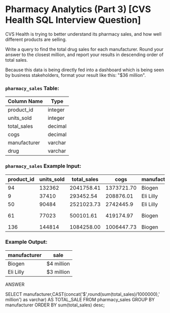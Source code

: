 # Pharmacy Analytics (Part 3) [CVS Health SQL Interview Question]

CVS Health is trying to better understand its pharmacy sales, and how well different products are selling.

Write a query to find the total drug sales for each manufacturer. Round your answer to the closest million, and report your results in descending order of total sales.

Because this data is being directly fed into a dashboard which is being seen by business stakeholders, format your result like this: "$36 million".

### **`pharmacy_sales` Table:**

| Column Name | Type |
| --- | --- |
| product_id | integer |
| units_sold | integer |
| total_sales | decimal |
| cogs | decimal |
| manufacturer | varchar |
| drug | varchar |

### **`pharmacy_sales` Example Input:**

| product_id | units_sold | total_sales | cogs | manufacturer | drug |
| --- | --- | --- | --- | --- | --- |
| 94 | 132362 | 2041758.41 | 1373721.70 | Biogen | UP and UP |
| 9 | 37410 | 293452.54 | 208876.01 | Eli Lilly | Zyprexa |
| 50 | 90484 | 2521023.73 | 2742445.9 | Eli Lilly | Dermasorb |
| 61 | 77023 | 500101.61 | 419174.97 | Biogen | Varicose Relief |
| 136 | 144814 | 1084258.00 | 1006447.73 | Biogen | Burkhart |

### **Example Output:**

| manufacturer | sale |
| --- | --- |
| Biogen | $4 million |
| Eli Lilly | $3 million |

ANSWER

SELECT manufacturer,CAST(concat('$',round(sum(total_sales)/1000000),' million') as varchar) AS TOTAL_SALE
FROM pharmacy_sales
GROUP BY manufacturer
ORDER BY sum(total_sales) desc;